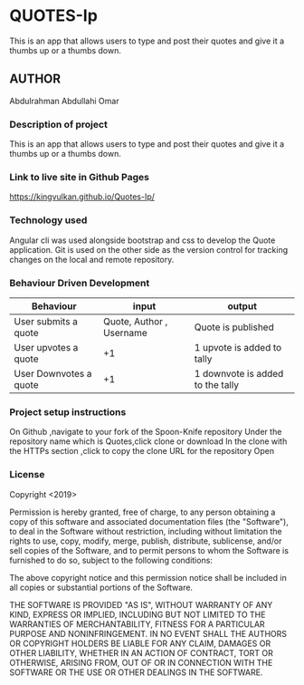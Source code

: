 # QUOTES-Ip

This is an app that allows users to type and post their quotes and give it a thumbs up or a thumbs down.

## AUTHOR

Abdulrahman Abdullahi Omar

### Description of project

This is an app that allows users to type and post their quotes and give it a thumbs up or a thumbs down. 

### Link to live site in Github Pages
https://kingvulkan.github.io/Quotes-Ip/


### Technology used

Angular cli was used alongside bootstrap and css to develop the Quote application. Git is used on the other side as the version control for tracking changes on the local and remote repository.
 


### Behaviour Driven Development

|Behaviour|input|output|
|---------|-----|------|
| User submits a quote | Quote, Author , Username|  Quote is published |
| User upvotes a quote | +1| 1 upvote is added to tally |
| User Downvotes a quote | +1| 1 downvote is added to the tally |

### Project setup instructions

On Github ,navigate to your fork of the Spoon-Knife repository Under the repository name which is Quotes,click clone or download In the clone with the HTTPs section ,click to copy the clone URL for the repository Open


### License

Copyright <2019> <Abdulrahman Abdullahi Omar>

Permission is hereby granted, free of charge, to any person obtaining a copy of this software and associated documentation files (the "Software"), to deal in the Software without restriction, including without limitation the rights to use, copy, modify, merge, publish, distribute, sublicense, and/or sell copies of the Software, and to permit persons to whom the Software is furnished to do so, subject to the following conditions:

The above copyright notice and this permission notice shall be included in all copies or substantial portions of the Software.

THE SOFTWARE IS PROVIDED "AS IS", WITHOUT WARRANTY OF ANY KIND, EXPRESS OR IMPLIED, INCLUDING BUT NOT LIMITED TO THE WARRANTIES OF MERCHANTABILITY, FITNESS FOR A PARTICULAR PURPOSE AND NONINFRINGEMENT. IN NO EVENT SHALL THE AUTHORS OR COPYRIGHT HOLDERS BE LIABLE FOR ANY CLAIM, DAMAGES OR OTHER LIABILITY, WHETHER IN AN ACTION OF CONTRACT, TORT OR OTHERWISE, ARISING FROM, OUT OF OR IN CONNECTION WITH THE SOFTWARE OR THE USE OR OTHER DEALINGS IN THE SOFTWARE.





